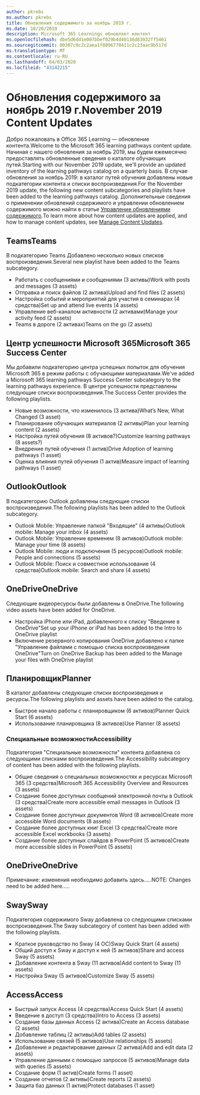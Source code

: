 ```yaml
---
author: pkrebs
ms.author: pkrebs
title: Обновления содержимого за ноябрь 2019 г.
ms.date: 10/20/2019
description: Microsoft 365 Learnings обновляет контент
ms.openlocfilehash: dbe5d6dd1e007bbef029b4d40136d83032ff5461
ms.sourcegitcommit: 00307c0c2c2aea1f8896778411c2c23aac9b517d
ms.translationtype: MT
ms.contentlocale: ru-RU
ms.lasthandoff: 04/03/2020
ms.locfileid: "43142215"
---
```

# <a name="november-2019-content-updates"></a><span data-ttu-id="8705f-103">Обновления содержимого за ноябрь 2019 г.</span><span class="sxs-lookup"><span data-stu-id="8705f-103">November 2019 Content Updates</span></span>
<span data-ttu-id="8705f-104">Добро пожаловать в Office 365 Learning — обновление контента.</span><span class="sxs-lookup"><span data-stu-id="8705f-104">Welcome to the Microsoft 365 learning pathways content update.</span></span> <span data-ttu-id="8705f-105">Начиная с нашего обновления за ноябрь 2019, мы будем ежемесячно предоставлять обновленные сведения о каталоге обучающих путей.</span><span class="sxs-lookup"><span data-stu-id="8705f-105">Starting with our November 2019 update, we'll provide an updated inventory of the learning pathways catalog on a quarterly basis.</span></span> <span data-ttu-id="8705f-106">В случае обновления за ноябрь 2019: в каталог путей обучения добавлены новые подкатегории контента и списки воспроизведения.</span><span class="sxs-lookup"><span data-stu-id="8705f-106">For the November 2019 update, the following new content subcategories and playlists have been added to the learning pathways catalog.</span></span> <span data-ttu-id="8705f-107">Дополнительные сведения о применении обновлений содержимого и управлении обновлением содержимого можно найти в статье [Управление обновлениями содержимого](custom_contentupdatesmanage.md).</span><span class="sxs-lookup"><span data-stu-id="8705f-107">To learn more about how content updates are applied, and how to manage content updates, see [Manage Content Updates](custom_contentupdatesmanage.md).</span></span>    

## <a name="teams"></a><span data-ttu-id="8705f-108">Teams</span><span class="sxs-lookup"><span data-stu-id="8705f-108">Teams</span></span>
<span data-ttu-id="8705f-109">В подкатегорию Teams Добавлено несколько новых списков воспроизведения.</span><span class="sxs-lookup"><span data-stu-id="8705f-109">Several new playlist have been added to the Teams subcategory.</span></span>
- <span data-ttu-id="8705f-110">Работать с сообщениями и сообщениями (3 активы)</span><span class="sxs-lookup"><span data-stu-id="8705f-110">Work with posts and messages (3 assets)</span></span>
- <span data-ttu-id="8705f-111">Отправка и поиск файлов (2 актива)</span><span class="sxs-lookup"><span data-stu-id="8705f-111">Upload and find files (2 assets)</span></span>
- <span data-ttu-id="8705f-112">Настройка событий и мероприятий для участия в семинарах (4 средства)</span><span class="sxs-lookup"><span data-stu-id="8705f-112">Set up and attend live events (4 assets)</span></span>
- <span data-ttu-id="8705f-113">Управление веб-каналом активности (2 активами)</span><span class="sxs-lookup"><span data-stu-id="8705f-113">Manage your activity feed (2 assets)</span></span>
- <span data-ttu-id="8705f-114">Teams в дороге (2 активах)</span><span class="sxs-lookup"><span data-stu-id="8705f-114">Teams on the go (2 assets)</span></span>

## <a name="microsoft-365-success-center"></a><span data-ttu-id="8705f-115">Центр успешности Microsoft 365</span><span class="sxs-lookup"><span data-stu-id="8705f-115">Microsoft 365 Success Center</span></span>
<span data-ttu-id="8705f-116">Мы добавили подкатегорию центра успешных попыток для обучения Microsoft 365 в режим работы с обучающими материалами.</span><span class="sxs-lookup"><span data-stu-id="8705f-116">We've added a Microsoft 365 learning pathways Success Center subcategory to the learning pathways experience.</span></span> <span data-ttu-id="8705f-117">В центре успешности представлены следующие списки воспроизведения.</span><span class="sxs-lookup"><span data-stu-id="8705f-117">The Success Center provides the following playlists.</span></span>
- <span data-ttu-id="8705f-118">Новые возможности, что изменилось (3 актива)</span><span class="sxs-lookup"><span data-stu-id="8705f-118">What’s New, What Changed (3 asset)</span></span>
- <span data-ttu-id="8705f-119">Планирование обучающих материалов (2 активы)</span><span class="sxs-lookup"><span data-stu-id="8705f-119">Plan your learning content (2 assets)</span></span>
- <span data-ttu-id="8705f-120">Настройка путей обучения (8 активов?)</span><span class="sxs-lookup"><span data-stu-id="8705f-120">Customize learning pathways (8 assets?)</span></span>
- <span data-ttu-id="8705f-121">Внедрение путей обучения (1 актив)</span><span class="sxs-lookup"><span data-stu-id="8705f-121">Drive Adoption of learning pathways (1 asset)</span></span>
- <span data-ttu-id="8705f-122">Оценка влияния путей обучения (1 актив)</span><span class="sxs-lookup"><span data-stu-id="8705f-122">Measure impact of learning pathways (1 asset)</span></span>

## <a name="outlook"></a><span data-ttu-id="8705f-123">Outlook</span><span class="sxs-lookup"><span data-stu-id="8705f-123">Outlook</span></span>
<span data-ttu-id="8705f-124">В подкатегорию Outlook добавлены следующие списки воспроизведения.</span><span class="sxs-lookup"><span data-stu-id="8705f-124">The following playlists has been added to the Outlook subcategory.</span></span> 
- <span data-ttu-id="8705f-125">Outlook Mobile: Управление папкой "Входящие" (4 активы)</span><span class="sxs-lookup"><span data-stu-id="8705f-125">Outlook mobile: Manage your inbox (4 assets)</span></span>
- <span data-ttu-id="8705f-126">Outlook Mobile: Управление временем (8 активов)</span><span class="sxs-lookup"><span data-stu-id="8705f-126">Outlook mobile: Manage your time (8 assets)</span></span>
- <span data-ttu-id="8705f-127">Outlook Mobile: люди и подключения (5 ресурсов)</span><span class="sxs-lookup"><span data-stu-id="8705f-127">Outlook mobile: People and connections (5 assets)</span></span>
- <span data-ttu-id="8705f-128">Outlook Mobile: Поиск и совместное использование (4 средства)</span><span class="sxs-lookup"><span data-stu-id="8705f-128">Outlook mobile: Search and share (4 assets)</span></span>

## <a name="onedrive"></a><span data-ttu-id="8705f-129">OneDrive</span><span class="sxs-lookup"><span data-stu-id="8705f-129">OneDrive</span></span>
<span data-ttu-id="8705f-130">Следующие видеоресурсы были добавлены в OneDrive.</span><span class="sxs-lookup"><span data-stu-id="8705f-130">The following video assets have been added for OneDrive.</span></span> 
- <span data-ttu-id="8705f-131">Настройка iPhone или iPad, добавленного к списку "Введение в OneDrive"</span><span class="sxs-lookup"><span data-stu-id="8705f-131">Set up your iPhone or iPad has been added to the Intro to OneDrive playlist</span></span>
- <span data-ttu-id="8705f-132">Включение резервного копирования OneDrive добавлено к папке "Управление файлами с помощью списка воспроизведения OneDrive"</span><span class="sxs-lookup"><span data-stu-id="8705f-132">Turn on OneDrive Backup has been added to the Manage your files with OneDrive playlist</span></span>

## <a name="planner"></a><span data-ttu-id="8705f-133">Планировщик</span><span class="sxs-lookup"><span data-stu-id="8705f-133">Planner</span></span>
<span data-ttu-id="8705f-134">В каталог добавлены следующие списки воспроизведения и ресурсы.</span><span class="sxs-lookup"><span data-stu-id="8705f-134">The following playlists and assets have been added to the catalog.</span></span>  
- <span data-ttu-id="8705f-135">Быстрое начало работы с планировщиком (6 активов)</span><span class="sxs-lookup"><span data-stu-id="8705f-135">Planner Quick Start (6 assets)</span></span>
- <span data-ttu-id="8705f-136">Использование планировщика (8 активов)</span><span class="sxs-lookup"><span data-stu-id="8705f-136">Use Planner (8 assets)</span></span>

### <a name="accessibility"></a><span data-ttu-id="8705f-137">Специальные возможности</span><span class="sxs-lookup"><span data-stu-id="8705f-137">Accessibility</span></span>
<span data-ttu-id="8705f-138">Подкатегория "Специальные возможности" контента добавлена со следующими списками воспроизведения.</span><span class="sxs-lookup"><span data-stu-id="8705f-138">The Accessibility subcategory of content has been added with the following playlists.</span></span> 
- <span data-ttu-id="8705f-139">Общие сведения о специальных возможностях и ресурсах Microsoft 365 (3 средства)</span><span class="sxs-lookup"><span data-stu-id="8705f-139">Microsoft 365 Accessibility Overview and Resources (3 assets)</span></span>
- <span data-ttu-id="8705f-140">Создание более доступных сообщений электронной почты в Outlook (3 средства)</span><span class="sxs-lookup"><span data-stu-id="8705f-140">Create more accessible email messages in Outlook (3 assets)</span></span>
- <span data-ttu-id="8705f-141">Создание более доступных документов Word (8 активов)</span><span class="sxs-lookup"><span data-stu-id="8705f-141">Create more accessible Word documents (8 assets)</span></span>
- <span data-ttu-id="8705f-142">Создание более доступных книг Excel (3 средства)</span><span class="sxs-lookup"><span data-stu-id="8705f-142">Create more accessible Excel workbooks (3 assets)</span></span>
- <span data-ttu-id="8705f-143">Создание более доступных слайдов в PowerPoint (5 активов)</span><span class="sxs-lookup"><span data-stu-id="8705f-143">Create more accessible slides in PowerPoint (5 assets)</span></span>

## <a name="onedrive"></a><span data-ttu-id="8705f-144">OneDrive</span><span class="sxs-lookup"><span data-stu-id="8705f-144">OneDrive</span></span>
<span data-ttu-id="8705f-145">Примечание: изменения необходимо добавить здесь.....</span><span class="sxs-lookup"><span data-stu-id="8705f-145">NOTE: Changes need to be added here.....</span></span>

## <a name="sway"></a><span data-ttu-id="8705f-146">Sway</span><span class="sxs-lookup"><span data-stu-id="8705f-146">Sway</span></span>
<span data-ttu-id="8705f-147">Подкатегория содержимого Sway добавлена со следующими списками воспроизведения.</span><span class="sxs-lookup"><span data-stu-id="8705f-147">The Sway subcategory of content has been added with the following playlists.</span></span> 
- <span data-ttu-id="8705f-148">Краткое руководство по Sway (4 ОС)</span><span class="sxs-lookup"><span data-stu-id="8705f-148">Sway Quick Start (4 assets)</span></span>
- <span data-ttu-id="8705f-149">Общий доступ к Sway и доступ к ней (5 активов)</span><span class="sxs-lookup"><span data-stu-id="8705f-149">Share and access Sway (5 assets)</span></span>
- <span data-ttu-id="8705f-150">Добавление контента в Sway (11 активов)</span><span class="sxs-lookup"><span data-stu-id="8705f-150">Add content to Sway (11 assets)</span></span>
- <span data-ttu-id="8705f-151">Настройка Sway (5 активов)</span><span class="sxs-lookup"><span data-stu-id="8705f-151">Customize Sway (5 assets)</span></span>

## <a name="access"></a><span data-ttu-id="8705f-152">Access</span><span class="sxs-lookup"><span data-stu-id="8705f-152">Access</span></span>
- <span data-ttu-id="8705f-153">Быстрый запуск Access (4 средства)</span><span class="sxs-lookup"><span data-stu-id="8705f-153">Access Quick Start (4 assets)</span></span>
- <span data-ttu-id="8705f-154">Введение в доступ (3 средства)</span><span class="sxs-lookup"><span data-stu-id="8705f-154">Intro to Access (3 assets)</span></span>
- <span data-ttu-id="8705f-155">Создание базы данных Access (2 актива)</span><span class="sxs-lookup"><span data-stu-id="8705f-155">Create an Access database (2 assets)</span></span>
- <span data-ttu-id="8705f-156">Добавление таблиц (2 активы)</span><span class="sxs-lookup"><span data-stu-id="8705f-156">Add tables (2 assets)</span></span>
- <span data-ttu-id="8705f-157">Использование связей (5 активов)</span><span class="sxs-lookup"><span data-stu-id="8705f-157">Use relationships (5 assets)</span></span>
- <span data-ttu-id="8705f-158">Добавление и редактирование данных (2 актива)</span><span class="sxs-lookup"><span data-stu-id="8705f-158">Add and edit data (2 assets)</span></span>
- <span data-ttu-id="8705f-159">Управление данными с помощью запросов (5 активов)</span><span class="sxs-lookup"><span data-stu-id="8705f-159">Manage data with queries (5 assets)</span></span>
- <span data-ttu-id="8705f-160">Создание форм (1 актив)</span><span class="sxs-lookup"><span data-stu-id="8705f-160">Create forms (1 asset)</span></span>
- <span data-ttu-id="8705f-161">Создание отчетов (2 активы)</span><span class="sxs-lookup"><span data-stu-id="8705f-161">Create reports (2 assets)</span></span>
- <span data-ttu-id="8705f-162">Защита баз данных (1 актив)</span><span class="sxs-lookup"><span data-stu-id="8705f-162">Protect databases (1 asset)</span></span>

